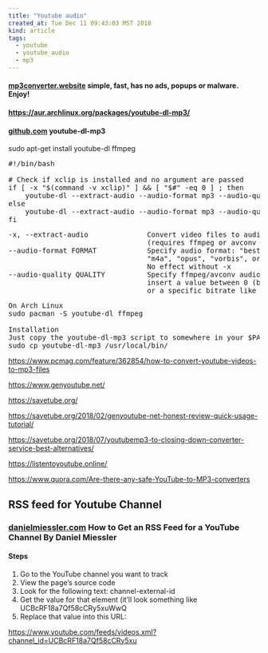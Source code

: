 ```yaml
---
title: "Youtube audio"
created_at: Tue Dec 11 09:43:03 MST 2018
kind: article
tags:
  - youtube
  - youtube_audio
  - mp3
---
```


<h4>
  <a href="https://mp3converter.website/" target="_blank">mp3converter.website</a>
  simple, fast, has no ads, popups or malware. Enjoy!
</h4>

<h4>
  <a href="https://aur.archlinux.org/packages/youtube-dl-mp3/" target="_blank">https://aur.archlinux.org/packages/youtube-dl-mp3/</a>
</h4>

<h4>
  <a href="https://github.com/rst0git/youtube-dl-mp3" target="_blank">github.com</a>
  youtube-dl-mp3
</h4>

sudo apt-get install youtube-dl ffmpeg

<pre>
#!/bin/bash

# Check if xclip is installed and no argument are passed
if [ -x "$(command -v xclip)" ] && [ "$#" -eq 0 ] ; then
	youtube-dl --extract-audio --audio-format mp3 --audio-quality 0 --ignore-errors -o "%(title)s.%(ext)s" "$(xclip -o)"
else
	youtube-dl --extract-audio --audio-format mp3 --audio-quality 0 --ignore-errors -o "%(title)s.%(ext)s" "$@"
fi
</pre>

<pre>
-x, --extract-audio              Convert video files to audio-only files
                                 (requires ffmpeg or avconv and ffprobe or avprobe)
--audio-format FORMAT            Specify audio format: "best", "aac", "flac", "mp3", 
                                 "m4a", "opus", "vorbis", or "wav"; "best" by default;
                                 No effect without -x
--audio-quality QUALITY          Specify ffmpeg/avconv audio quality,
                                 insert a value between 0 (better) and 9 (worse) for VBR
                                 or a specific bitrate like 128K (default 5)
</pre>

<pre>
On Arch Linux
sudo pacman -S youtube-dl ffmpeg

Installation
Just copy the youtube-dl-mp3 script to somewhere in your $PATH (try /usr/local/bin).
sudo cp youtube-dl-mp3 /usr/local/bin/
</pre>

https://www.pcmag.com/feature/362854/how-to-convert-youtube-videos-to-mp3-files

https://www.genyoutube.net/

https://savetube.org/

https://savetube.org/2018/02/genyoutube-net-honest-review-quick-usage-tutorial/

https://savetube.org/2018/07/youtubemp3-to-closing-down-converter-service-best-alternatives/

https://listentoyoutube.online/

https://www.quora.com/Are-there-any-safe-YouTube-to-MP3-converters

<h2>RSS feed for Youtube Channel</h2>

<h3>
  <a href="https://danielmiessler.com/blog/rss-feed-youtube-channel/" target="_blank">danielmiessler.com</a>
  How to Get an RSS Feed for a YouTube Channel By Daniel Miessler
</h3>

<h4>Steps</h4>

<ol>
  <li>Go to the YouTube channel you want to track</li>
  <li>View the page’s source code</li>
  <li>Look for the following text: channel-external-id</li>
  <li>Get the value for that element (it’ll look something like UCBcRF18a7Qf58cCRy5xuWwQ</li>
  <li>Replace that value into this URL:</li>
</ol>

https://www.youtube.com/feeds/videos.xml?channel_id=UCBcRF18a7Qf58cCRy5xu

<!--
html boilerplate fragments
<a href="" target="_blank"></a>
<a name=""></a>
<img src="" width="400px">
<ul>
  <li></li>
  <li><a href="" target="_blank"></a></li>
</ul>
<pre>
</pre>
<p style="margin-bottom: 2em;"></p>
<hr style="border: 0; height: 3px; background: #333; background-image: linear-gradient(to right, #ccc, #333, #ccc);">
<pre><code>
</code></pre>
<math xmlns='http://www.w3.org/1998/Math/MathML' display='block'>
</math>
:-->


